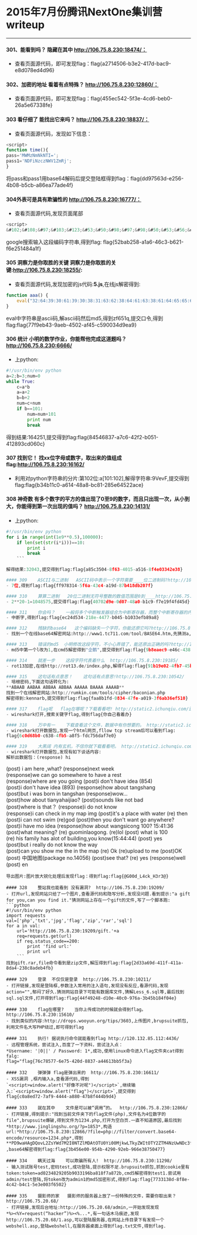 # 2015年7月份腾讯NextOne集训营writeup
---
#### 301、能看到吗？	隐藏在其中 http://106.75.8.230:18474/：
- 查看页面源代码，即可发现flag：flag{a2714506-b3e2-417d-bac9-e8d078ed4d96}

#### 302、加密的地址	看着有点特殊？ http://106.75.8.230:12860/：
- 查看页面源代码，即可发现flag：flag{455ec542-5f3e-4cd6-beb0-26a5e67338fe}

#### 303	看仔细了	能找出它来吗？  http://106.75.8.230:18837/：
- 查看页面源代码，发现如下信息：
```javascript
<script>
function time(){
pass='MWMzNmNkNTI=';
pass1='NDFiNzczNWV1ZmRj';
}
```
将pass和pass1用base64解码后提交登陆框得到flag：flag{dd97563d-e256-4b08-b5cb-a86ea77ade4f}

#### 304外表可是具有欺骗性的 http://106.75.8.230:16777/：
- 查看页面源代码,发现页面尾部
```javascript
<script>
&#102;&#108;&#97;&#103;&#123;&#53;&#50;&#98;&#97;&#98;&#50;&#53;&#56;&#45;&#97;&#49;&#97;&#54;&#45;&#52;&#54;&#99;&#51;&#45;&#98;&#54;&#50;&#49;&#45;&#102;&#54;&#101;&#50;&#53;&#49;&#52;&#56;&#52;&#97;&#49;&#102;&#125;
```
google搜索输入这段编码字符串,得到flag: flag{52bab258-a1a6-46c3-b621-f6e251484a1f}

#### 305	洞察力是你取胜的关键	洞察力是你取胜的关键:http://106.75.8.230:18255/:
- 查看页面源代码,发现加密的js代码:**5.js**,在线js解密得到:
```javascript
function aaa() {
	eval("32:64:39:30:61:39:30:38:31:63:62:38:64:61:63:38:61:64:65:65:61:34:63:33:61:66:30:33:34:39:32:61")
}
```
eval中字符串是ascii码,解ascii码然后md5,得到zf651q,提交口令,得到flag:flag{77f9eb43-9aeb-4502-af45-c590034d9ea9}

#### 306	统计	小明的数学作业，你能帮他完成这道题吗？http://106.75.8.230:6666/

- 上python:
```python
#!/usr/bin/env python
a=2;b=3;num=0
while True:
	c=a*b
	a=a+2
	b=b+2
	num=c+num
	if b==101:
		num=num+101
		print num
		break
```
得到结果:164251,提交得到flag:flag{84546837-a7c6-42f2-b051-412893cd060c}

#### 307	找到它！	找xx位字母或数字，取出来的值组成flag:http://106.75.8.230:16162/
- 利用对python字符串的分片:第102位:a[101:102],解得字符串:9VevF,提交得到flag:flag{b34b11c0-a614-48a8-bc81-285e64522ace}

#### 308	神奇数	有多个数字的平方的值出现了0至9的数字，而且只出现一次，从小到大，你能得到第一次出现的值吗？  http://106.75.8.230:14131/
- 上python:
```python
#!/usr/bin/env python
for i in range(int(1e9**0.5),100000):
	if len(set(str(i*i)))==10:
		print i
		break
    ```

解得结果:32043,提交得到flag:flag{a85c3504-8f63-4015-a516-8f4e03342e38}

#### 309	ASCII与二进制	ASCII码中表示一个字符需要____位二进制码?http://106.75.8.230:16901/
- 7位,得到flag:flag{ff978314-5f6a-43c4-a19d-87b418db207f}

#### 310	算算二进制	20位二进制无符号整数的数值范围是0到____http://106.75.8.230:19862/
- 2**20-1=1048575,提交得flag:flag{40702d9e-0d07-48a0-b1c9-f7e19f4fd45d}

#### 311	你会吗？	一般将多个中断触发器组合为中断寄存器，而整个中断寄存器的内容称为____  http://106.75.8.230:11592/
- 中断字,得到flag:flag{ec24d534-218e-4477-b045-b1033efb89a8}

#### 312	残缺的base64	这个编码缺失一个字符，你能还原它吗?http://106.75.8.230:17048/
- 找到一个在线base64解密网站:http://www1.tc711.com/tool/BASE64.htm,先猜测a,解密后得到结果:镜花場月,猜测加密的文字为:"镜花水月",解base64得到r,提交得到flag:flag{7eef569a-0e3a-4036-9965-22830e250eae}

#### 313	错误的md5	小明修改这段字符，不小心弄错了，能还原出正确的吗?http://106.75.8.230:16371/
- md5中第一个l改为1,在cmd5解密得到"企鹅",提交得到flag:flag{9b8eaec9-e46c-438c-81f8-b39e45c4b490}

#### 314	就差一步	这段字符代表着什么  http://106.75.8.230:19185/
- rot13加密,在线http://rot13.de/index.php,解得flag:flag{91b19e02-4fb7-45b6-a59b-4edac2b1d2ad}

#### 315	这句话有点意思！	这句话有点意思!http://106.75.8.230:10542/
- 培根密码,下面这句话转化为:
**ABAAB AABAA ABBAA ABBAA AAAAA BAAAA AAAAB**
找到一个在线解密网站:http://rumkin.com/tools/cipher/baconian.php
解密得到:kennarb,提交得到flag:flag{faa8b1fd-0834-47fe-a019-3f6ab36ef510}

#### 317	flag呢	flag在哪呢？下载看看吧! http://static2.ichunqiu.com/icq/resources/ctf/txap/f3ebebb23ec22139b47c7fac3d426540.rar
- wireshark打开,搜索关键字flag,得到flag{你自己看着办}

#### 318	万中有一	下载查看这个文件，数据中有你想要的。 http://static2.ichunqiu.com/icq/resources/ctf/txap/03578311d34dbef90b5b650f0f5992cf.rarhttp://static2.ichunqiu.com/icq/resources/ctf/txap/03578311d34dbef90b5b650f0f5992cf.rar
- wireshark打开数据包,发现一个html网页,fllow tcp stream后可以看到flag:
flag{6c0d68b0-c638-4fb5-a8f5-fdc756daf7e0}

#### 319	大黑阔	内有玄机，不信你就下载看看吧。 http://static2.ichunqiu.com/icq/resources/ctf/txap/cd6dc72138113c305f30f67bd54b7131.rar
- wireshark打开数据包,发现有如下谈话内容:
解析出数据包：(response) hi
```
(post) i am here ,what?
(response)next week
(response)we can go somewhere to have a rest
(response)where are you going
(post)i don't have idea (854)
(post)i don't have idea (893)
(response)how about tangshang
(post)but i was born in tangshan
(response)wow...
(post)how about tianyahaijiao?
(post)sounds like not bad
(post)where is that？
(response)i do not know
(response)i can check in my map img
(post)it's a place with water
(re) then 
(post)i can not swim
(re)god
(post)then you don't want go anywhere?
(post)i have mo idea
(response)how about wangsicong 100? 15:41:36
(post)what meaning?
(re) guominlaogong.
(re)lol
(post) what is 100
(re) his family has alot of building,you know(15:44:44)
(post) yes
(post)but i really do not know the way
(post)can you show me the in the map
(re) Ok
(re)upload to me
(post)OK 
(post) 中国地图(package no.14056)
(post)see that?
(re) yes
(response)well
(post) en
```
导出图片:图片放大锐化处理后发现flag：得到flag:flag{@G00d_L4ck_H3r3@}

#### 328	整站我也能看到	没有漏洞?  http://106.75.8.230:19209/
- 打开url,发现网站只给了一个图片,查看源代码和隐写分析,发现没问题.看到提示:"a gift for you,can you find it."猜测网站上存在一个gift的文件,写了一个脚本跑:
```python
#!/usr/bin/env python
import requests
val=['php','txt','jpg','flag','zip','rar','sql']
for a in val:
	url='http://106.75.8.230:19209/gift.'+a
	req=requests.get(url)
	if req.status_code==200:
		print 'find url:'
		print url
    ```
找到gift.rar,file命令看到是zip文件,解压得到flag:flag{2d33a69d-411f-411a-8da4-238c8adeb4fb}

#### 329	登录	不仅仅是登录  http://106.75.8.230:10211/
- 打开链接,发现是登陆框,参数注入常用的注入语句,发现没有反应,看源代码,发现action="",郁闷了好久.猜测网站目录下可能有数据库文件,猜解Less_6.sql等,最后找到sql.sql文件,打开得到flag:flag{44f49248-d10e-40c0-976a-3b45b184f04e}

#### 330	flag在哪里?	当你上传成功的时候就会得到flag。 http://106.75.8.230:15610/
- 找到类似的内容:http://drops.wooyun.org/tips/3603,上传图片,brupsuite抓包,利用文件名大写PHP绕过,即可得到flag

#### 331	执行!	据说执行命令就能看到flag http://120.132.85.112:4436/
- 远程管理系统，尝试注入,百度了一下资料，尝试注入点：
*Username: '|0||' / Password: 1*,成功,使用linux命令进入flag文件夹cat得到falg:
flag="flag{76c78577-6e75-420d-8837-a44613bb5f3a}

#### 332	弹弹弹	flag是弹出来的  http://106.75.8.230:16611/
- XSS漏洞 ,框内输入a,查看源代码,得到
`<script>window.alert("好像不对呢")</script>`,继续输入:`<script>window.alert("flag")</script>`,提交得到
flag{c0a8ed72-7af9-4444-a880-47b8f444b9d4}

#### 333	就在其中	文件是可以被“调用”的。  http://106.75.8.230:12866/
- 打开链接,得到提示:"找到当前文件夹下的flag文件(php),文件名为4位数字的file",brupsuite爆破,得到文件为1234.php,打开为空白页.一直不知道原因,最后找到*http://www.jinglingshu.org/?p=1853*,构造url:*http://106.75.8.230:12866/?file=php://filter/convert.base64-encode/resource=1234.php*,得到**PD9waHAgDQovL2ZsYWd7M2I0NTZlMDAtOTU0Yi00MjkwLTkyZWItOTY2ZTM4NzUwNDc3fTs/Pg0K** ,base64解密得到flag:flag{3b456e00-954b-4290-92eb-966e38750477}

#### 334	瞒天过海	可以欺骗所有人!  http://106.75.8.230:11298/
- 输入测试账号test,密码test,成功登陆,提示权限不足.brupsuite抓包,抓到cookie里有token:token=ad0234829205b9033196ba818f7a872b,cmd5解密得到test1.尝试用admin/test登陆,将token改为admin1的md5加密形式,得到flag:flag{7733138d-8f8e-4c42-b4c1-5e3e003f6502}

#### 335	摄影师的家	摄影师的服务器上放了一份特殊的文件，需要你取出来？ http://106.75.20.68/
- 打开链接,发现后台地址:http://106.75.20.68/admin,一开始发现发现
*%><%Y=request(“hacker”)%><%...*,有一句话木马痕迹,发现http://106.75.20.68/1.asp,可以登陆服务器,在网站上传目录下有发现一个webshell.asp,登陆webshell,在服务器桌面上得到flag.txt文件,得到flag.
